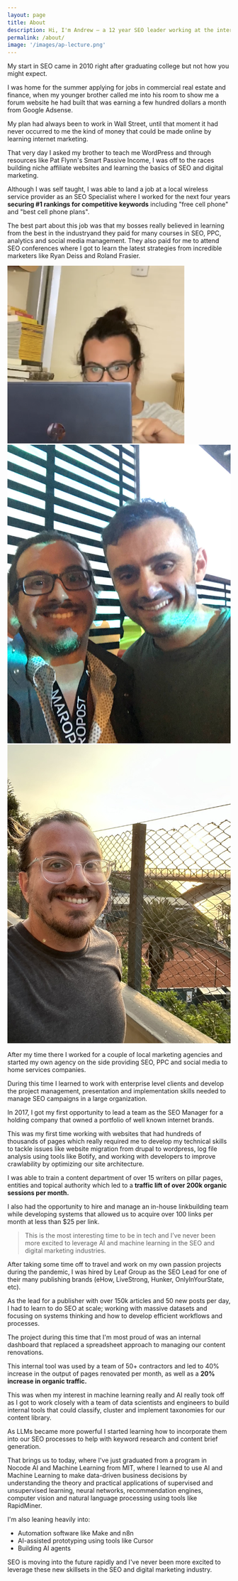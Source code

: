 ```yaml
---
layout: page
title: About
description: Hi, I'm Andrew – a 12 year SEO leader working at the intersection of digital marketing, Artificial Intelligence and Machine Learning.
permalink: /about/
image: '/images/ap-lecture.png'
---
```


My start in SEO came in 2010 right after graduating college but not how you might expect. 

I was home for the summer applying for jobs in commercial real estate and finance, when my younger brother called me into his room to show me a forum website he had built that was earning a few hundred dollars a month from Google Adsense. 

My plan had always been to work in Wall Street, until that moment it had never occurred to me the kind of money that could be made online by learning internet marketing. 

That very day I asked my brother to teach me WordPress and through resources like Pat Flynn's Smart Passive Income, I was off to the races building niche affiliate websites and learning the basics of SEO and digital marketing. 

Although I was self taught, I was able to land a job at a local wireless service provider as an SEO Specialist where I worked for the next four years **securing #1 rankings for competitive keywords** including "free cell phone" and "best cell phone plans". 

The best part about this job was that my bosses really believed in learning from the best in the industryand they paid for many courses in SEO, PPC, analytics and social media management. They also paid for me to attend SEO conferences where I got to learn the latest strategies from incredible marketers like Ryan Deiss and Roland Frasier. 

<div class="gallery-box">
  <div class="gallery">
    <img src="/images/ap-coding.png" loading="lazy">
    <img src="/images/garyv.jpg" loading="lazy">
    <img src="/images/andrew.jpeg" loading="lazy">
  </div>
</div>

After my time there I worked for a couple of local marketing agencies and started my own agency on the side providing SEO, PPC and social media to home services companies. 

During this time I learned to work with enterprise level clients and develop the project management, presentation and implementation skills needed to manage SEO campaigns in a large organization.

In 2017, I got my first opportunity to lead a team as the SEO Manager for a holding company that owned a portfolio of well known internet brands. 

This was my first time working with websites that had hundreds of thousands of pages which really required me to develop my technical skills to tackle issues like website migration from drupal to wordpress, log file analysis using tools like Botify, and working with developers to improve crawlability by optimizing our site architecture.

I was able to train a content department of over 15 writers on pillar pages, entities and topical authority which led to a **traffic lift of over 200k organic sessions per month.**

I also had the opportunity to hire and manage an in-house linkbuilding team while developing systems that allowed us to acquire over 100 links per month at less than $25 per link. 

> This is the most interesting time to be in tech and I’ve never been more excited to leverage AI and machine learning in the SEO and digital marketing industries.

After taking some time off to travel and work on my own passion projects during the pandemic, I was hired by Leaf Group as the SEO Lead for one of their many publishing brands (eHow, LiveStrong, Hunker, OnlyInYourState, etc). 

As the lead for a publisher with over 150k articles and 50 new posts per day, I had to learn to do SEO at scale; working with massive datasets and focusing on systems thinking and how to develop efficient workflows and processes.

The project during this time that I'm most proud of was an internal dashboard that replaced a spreadsheet approach to managing our content renovations. 

This internal tool was used by a team of 50+ contractors and led to 40% increase in the output of pages renovated per month, as well as a **20% increase in organic traffic.**

This was when my interest in machine learning really and AI really took off as I got to work closely with a team of data scientists and engineers to build internal tools that could classify, cluster and implement taxonomies for our content library. 

As LLMs became more powerful I started learning how to incorporate them into our SEO processes to help with keyword research and content brief generation.

That brings us to today, where I've just graduated from a program in Nocode AI and Machine Learning from MIT, where I learned to use AI and Machine Learning to make data-driven business decisions by understanding the theory and practical applications of supervised and unsupervised learning, neural networks, recommendation engines, computer vision and natural language processing using tools like RapidMiner. 

I'm also leaning heavily into:

- Automation software like Make and n8n
- AI-assisted prototyping using tools like Cursor 
- Building AI agents

SEO is moving into the future rapidly and I've never been more excited to leverage these new skillsets in the SEO and digital marketing industry.